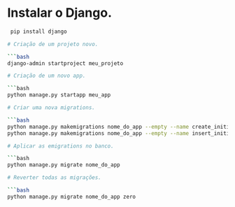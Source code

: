 # Instalar o Django.

```bash
 pip install django

# Criação de um projeto novo.

```bash
django-admin startproject meu_projeto

# Criação de um novo app.

```bash
python manage.py startapp meu_app

# Criar uma nova migrations.

```bash
python manage.py makemigrations nome_do_app --empty --name create_initial_nome_da_tabela <br>
python manage.py makemigrations nome_do_app --empty --name insert_initial_nome_da_tabela

# Aplicar as emigrations no banco.

```bash
python manage.py migrate nome_do_app

# Reverter todas as migrações.

```bash
python manage.py migrate nome_do_app zero